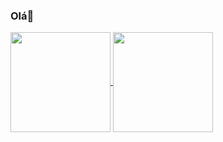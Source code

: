 ### Olá👋


<a href="https://github.com/anuraghazra/convoychat">
  <img height="160em"align="center" src="https://github-readme-stats.vercel.app/api?username=MatheusJoelho&show_icons=true&theme=radical" />
</a>
<a href="https://github.com/anuraghazra/github-readme-stats">
  <img height="160em" align="center" src="https://github-readme-stats.vercel.app/api/top-langs/?username=MatheusJoelho&layout=compact&theme=radical" />
</a>
